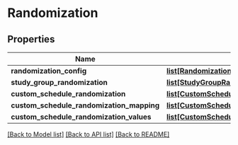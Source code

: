 # Randomization

## Properties
Name | Type | Description | Notes
------------ | ------------- | ------------- | -------------
**randomization_config** | [**list[RandomizationConfig]**](RandomizationConfig.md) |  | [optional] 
**study_group_randomization** | [**list[StudyGroupRandomization]**](StudyGroupRandomization.md) |  | [optional] 
**custom_schedule_randomization** | [**list[CustomScheduleRandomization]**](CustomScheduleRandomization.md) |  | [optional] 
**custom_schedule_randomization_mapping** | [**list[CustomScheduleRandomizationMapping]**](CustomScheduleRandomizationMapping.md) |  | [optional] 
**custom_schedule_randomization_values** | [**list[CustomScheduleRandomizationValues]**](CustomScheduleRandomizationValues.md) |  | [optional] 

[[Back to Model list]](../README.md#documentation-for-models) [[Back to API list]](../README.md#documentation-for-api-endpoints) [[Back to README]](../README.md)


